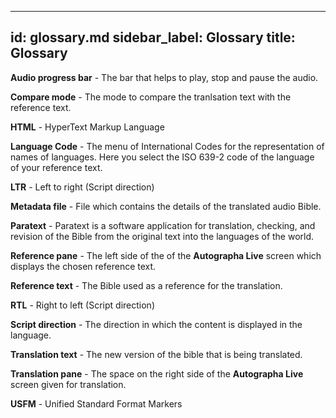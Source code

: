 ---
id: glossary.md
sidebar_label: Glossary
title: Glossary
--------

**Audio progress bar** - The bar that helps to play, stop and pause the audio.

**Compare mode** - The mode to compare the tranlsation text with the reference text.

**HTML** - HyperText Markup Language

**Language Code** - The menu of International Codes for the representation of names of languages. Here you select the ISO 639-2 code of the language of your reference text.

**LTR** - Left to right (Script direction)

**Metadata file** - File which contains the details of the translated audio Bible.

**Paratext** - Paratext is a software application for translation, checking, and revision of the Bible from the original text into the languages of the world.

**Reference pane** - The left side of the of the **Autographa Live** screen which displays the chosen reference text.

**Reference text** - The Bible used as a reference for the translation.

**RTL** - Right to left (Script direction)

**Script direction** - The direction in which the content is displayed in the language.

**Translation text** - The new version of the bible that is being translated.

**Translation pane** - The space on the right side of the **Autographa Live** screen given for translation.

**USFM** - Unified Standard Format Markers














